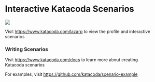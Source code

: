 # Interactive Katacoda Scenarios

[![](http://shields.katacoda.com/katacoda/lazarp/count.svg)](https://www.katacoda.com/lazarp "Get your profile on Katacoda.com")

Visit https://www.katacoda.com/lazarp to view the profile and interactive scenarios

### Writing Scenarios
Visit https://www.katacoda.com/docs to learn more about creating Katacoda scenarios

For examples, visit https://github.com/katacoda/scenario-example
